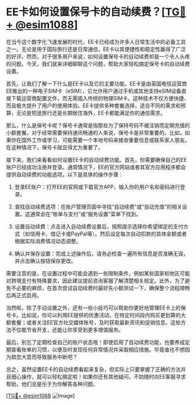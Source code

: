 # EE卡如何设置保号卡的自动续费？[[TG💪+ @esim1088](https://t.me/s/esim1088)]

在当今这个数字化飞速发展的时代，EE卡已经成为许多人日常生活中的必备工具之一。无论是用于国际旅行还是日常通信，EE卡以其便捷性和稳定性赢得了广泛的好评。然而，对于很多用户来说，如何设置保号卡的自动续费却是一个令人头疼的问题。今天，我们就来详细聊聊这个问题，帮助大家轻松搞定保号卡的自动续费设置。

首先，让我们了解一下什么是EE卡以及它的主要功能。EE卡是由英国电信运营商EE推出的一种电子SIM卡（eSIM），它允许用户通过手机或其他支持eSIM设备直接下载运营商配置文件，而无需插入传统的物理SIM卡。这种技术不仅方便快捷，而且极大提升了用户的使用体验。EE卡提供多种套餐选择，适合不同的需求和预算，无论是短途旅行还是长期居住海外，EE卡都能满足你的通信需求。

那么，什么是保号卡呢？保号卡通常是指那些为了保持号码不被注销而定期充值的小额套餐。对于经常需要保持通讯畅通的人来说，保号卡是非常重要的。比如，如果你在国外工作或学习，可能需要一个本地号码来接收重要信息或联系家人朋友。在这种情况下，保号卡就显得尤为重要了。

接下来，我们来看看如何设置EE卡的自动续费功能。首先，你需要确保自己的EE账户已经成功注册并登录。通常情况下，EE的官方网站或者其官方应用程序都会提供自动续费的功能选项。以下是具体的操作步骤：

1. 登录EE账户：打开EE的官网或下载官方APP，输入你的用户名和密码进行登录。
   
2. 查找自动续费选项：在账户管理页面中寻找“自动续费”或“自动充值”的相关设置。这通常会在“账单与支付”或“服务设置”菜单下找到。

3. 设置自动续费：点击进入自动续费设置后，按照提示选择你希望绑定的支付方式（如信用卡、借记卡或PayPal等）。然后设定每次自动扣款的具体金额或者根据实际消费情况动态调整。

4. 确认并保存设置：完成上述操作后，请务必检查一遍所有信息是否准确无误，并点击确认按钮保存更改。

需要注意的是，在设置过程中可能会遇到一些限制条件，例如某些国家和地区可能对跨境支付有特殊要求，因此建议提前咨询客服了解清楚相关规定。此外，为了避免不必要的麻烦，在首次尝试自动续费时最好先小额测试一下，确保整个流程顺畅后再正式启用。

当然啦，除了手动设置之外，还有一些小技巧可以帮助你更好地管理EE卡上的保号卡。比如说，你可以利用EE提供的优惠活动，在特定时间段内购买更划算的大额套餐；或者关注EE官方社交媒体账号，及时获取最新资讯和促销信息。这些方法不仅能节省开支，还能让你享受到更多增值服务。

最后，别忘了定期检查自己的账户状态哦！即使启用了自动续费功能，也要养成定期查看账单的习惯，以便及时发现任何异常情况并采取相应措施。毕竟谁也不想因为疏忽大意而导致服务中断吧？

总之，虽然设置EE卡的自动续费看起来复杂，但实际上只要掌握了正确的方法并且细心操作，就可以轻松搞定啦！如果你还有其他疑问，不妨随时向EE客服寻求帮助，他们总是乐于为你解答各种问题。

[[TG💪+ @esim1088](https://t.me/s/esim1088) ![Image](https://i.postimg.cc/4NQfJmqS/Snipaste-2025-05-13-00-14-12.png)]